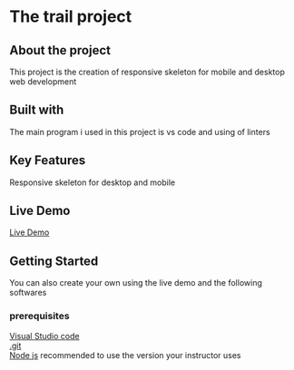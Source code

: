 # The trail project
## About the project
This project is the creation of responsive skeleton for mobile and desktop web development
## Built with 
The main program i used in this project is vs code and using of linters
## Key Features
Responsive skeleton for desktop and mobile 
## Live Demo
[Live Demo]( https://lemibk.github.io/Frist/)

## Getting Started
You can also create your own using the live demo and the following softwares
### prerequisites
[Visual Studio code ](https://code.visualstudio.com/download) <br /> 
[.git](https://git-scm.com/downloads) <br /> 
[Node js](https://nodejs.org/en/download/current) recommended to use the version your instructor uses



